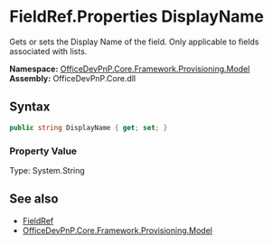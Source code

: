 # FieldRef.Properties DisplayName
 Gets or sets the Display Name of the field. Only applicable to fields associated with lists.   

**Namespace:** [OfficeDevPnP.Core.Framework.Provisioning.Model](OfficeDevPnP.Core.Framework.Provisioning.Model.md)  
**Assembly:** OfficeDevPnP.Core.dll  
## Syntax
```C#
public string DisplayName { get; set; }
```

### Property Value
Type: System.String  

## See also
- [FieldRef](OfficeDevPnP.Core.Framework.Provisioning.Model.FieldRef.md) 
- [OfficeDevPnP.Core.Framework.Provisioning.Model](OfficeDevPnP.Core.Framework.Provisioning.Model.md) 
